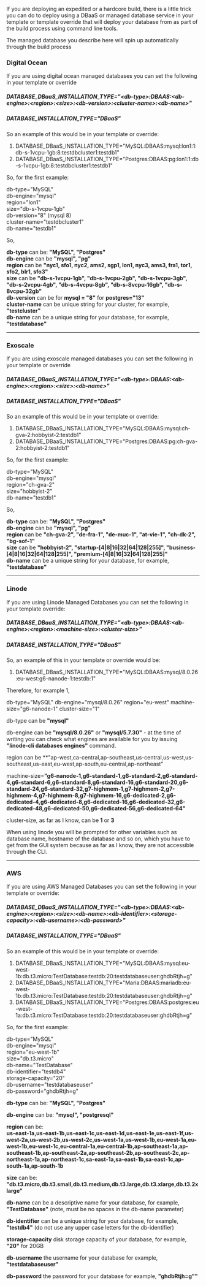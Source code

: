 If you are deploying an expedited or a hardcore build, there is a little trick you can do to deploy using a DBaaS or managed database service in your template or template override that will deploy your database from as part of the build process using command line tools.  

The managed database you describe here will spin up automatically through the build process

### Digital Ocean

If you are using digital ocean managed databases you can set the following in your template or override

##### DATABASE_DBaaS_INSTALLATION_TYPE="\<db-type\>:DBAAS:\<db-engine\>:\<region\>:\<size\>:\<db-version\>:\<cluster-name\>:\<db-name\>"  
##### DATABASE_INSTALLATION_TYPE="DBaaS"
  
So an example of this would be in your template or override:

1. DATABASE_DBaaS_INSTALLATION_TYPE="MySQL:DBAAS:mysql:lon1:1:db-s-1vcpu-1gb:8:testdbcluster1:testdb1"
2. DATABASE_DBaaS_INSTALLATION_TYPE="Postgres:DBAAS:pg:lon1:1:db-s-1vcpu-1gb:8:testdbcluster1:testdb1"

So, for the first example:  
  
db-type="MySQL"  
db-engine="mysql"  
region="lon1"  
size="db-s-1vcpu-1gb"  
db-version="8"  (mysql 8)  
cluster-name="testdbcluster1"  
db-name="testdb1"  
  
So,  
  
  **db-type** can be: **"MySQL", "Postgres"**  
  **db-engine** can be **"mysql", "pg"**  
  **region** can be **"nyc1, sfo1, nyc2, ams2, sgp1, lon1, nyc3, ams3, fra1, tor1, sfo2, blr1, sfo3"**  
  **size** can be **"db-s-1vcpu-1gb", "db-s-1vcpu-2gb", "db-s-1vcpu-3gb", "db-s-2vcpu-4gb", "db-s-4vcpu-8gb", "db-s-8vcpu-16gb", "db-s-8vcpu-32gb"**  
  **db-version** can be for **mysql = "8"** for **postgres="13"**  
  **cluster-name** can be unique string for your cluster, for example, **"testcluster"**   
  **db-name** can be a unique string for your database, for example, **"testdatabase"** 
  
--------
  
### Exoscale
  
If you are using exoscale managed databases you can set the following in your template or override

##### DATABASE_DBaaS_INSTALLATION_TYPE="\<db-type\>:DBAAS:\<db-engine\>:\<region\>:\<size\>:\<db-name\>"  
##### DATABASE_INSTALLATION_TYPE="DBaaS"  

So an example of this would be in your template or override: 

1. DATABASE_DBaaS_INSTALLATION_TYPE="MySQL:DBAAS:mysql:ch-gva-2:hobbyist-2:testdb1"  
3. DATABASE_DBaaS_INSTALLATION_TYPE="Postgres:DBAAS:pg:ch-gva-2:hobbyist-2:testdb1"  
  
So, for the first example:  
  
db-type="MySQL"  
db-engine="mysql"  
region="ch-gva-2"  
size="hobbyist-2"  
db-name="testdb1" 

So,  
  
  **db-type** can be: **"MySQL", "Postgres"**  
  **db-engine** can be **"mysql", "pg"**  
  **region** can be **"ch-gva-2", "de-fra-1", "de-muc-1", "at-vie-1", "ch-dk-2", "bg-sof-1"**  
  **size** can be **"hobbyist-2", "startup-[4|8|16|32|64|128|255]", "business-[4|8|16|32|64|128|255]", "premium-[4|8|16|32|64|128|255]"**  
  **db-name** can be a unique string for your database, for example, **"testdatabase"**  
  
  ----------
  
  ### Linode
  
  If you are using Linode Managed Databases you can set the following in your template override:
  
  ##### DATABASE_DBaaS_INSTALLATION_TYPE="\<db-type\>:DBAAS:\<db-engine\>:\<region\>:\<machine-size\>:\<cluster-size\>"  
  ##### DATABASE_INSTALLATION_TYPE="DBaaS" 
  
  So, an example of this in your template or override would be:
  
  1. DATABASE_DBaaS_INSTALLATION_TYPE="MySQL:DBAAS:mysql/8.0.26:eu-west:g6-nanode-1:testdb:1"

  Therefore, for example 1, 
  
  db-type="MySQL"
  db-engine="mysql/8.0.26"
  region="eu-west"
  machine-size="g6-nanode-1"
  cluster-size="1"
  
  db-type can be **"mysql"**  
  
  db-engine can be **"mysql/8.0.26"** or **"mysql/5.7.30"** - at the time of writing you can check what engines are available for you by issuing **"linode-cli databases engines"** command.  
  
  region can be **"ap-west,ca-central,ap-southeast,us-central,us-west,us-southeast,us-east,eu-west,ap-south,eu-central,ap-northeast"  
  
  machine-size=**"g6-nanode-1,g6-standard-1,g6-standard-2,g6-standard-4,g6-standard-6,g6-standard-8,g6-standard-16,g6-standard-20,g6-standard-24,g6-standard-32,g7-highmem-1,g7-highmem-2,g7-highmem-4,g7-highmem-8,g7-highmem-16,g6-dedicated-2,g6-dedicated-4,g6-dedicated-8,g6-dedicated-16,g6-dedicated-32,g6-dedicated-48,g6-dedicated-50,g6-dedicated-56,g6-dedicated-64"**  
  
  cluster-size, as far as I know, can be **1** or **3**  
  
  
  When using linode you will be prompted for other variables such as database name, hostname of the database and so on, which you have to get from the GUI system because as far as I know, they are not accessible through the CLI.   
  
  
  -------------------
  
  ### AWS  
  
  If you are using AWS Managed Databases you can set the following in your template or override:  
  
  ##### DATABASE_DBaaS_INSTALLATION_TYPE="\<db-type\>:DBAAS:\<db-engine\>:\<region\>:\<size\>:\<db-name\>:\<db-identifier\>:\<storage-capacity\>:\<db-username\>:\<db-password\>"  
  ##### DATABASE_INSTALLATION_TYPE="DBaaS"  
  
  So an example of this would be in your template or override:  

 1. DATABASE_DBaaS_INSTALLATION_TYPE="MySQL:DBAAS:mysql:eu-west-1b:db.t3.micro:TestDatabase:testdb:20:testdatabaseuser:ghdbRtjh=g"  
 2. DATABASE_DBaaS_INSTALLATION_TYPE="Maria:DBAAS:mariadb:eu-west-1b:db.t3.micro:TestDatabase:testdb:20:testdatabaseuser:ghdbRtjh=g"   
 3. DATABASE_DBaaS_INSTALLATION_TYPE="Postgres:DBAAS:postgres:eu-west-1a:db.t3.micro:TestDatabase:testdb:20:testdatabaseuser:ghdbRtjh=g"  
  
  So, for the first example:  
  
  db-type="MySQL"  
  db-engine="mysql"  
  region="eu-west-1b"  
  size="db.t3.micro"  
  db-name="TestDatabase"  
  db-identifier="testdb4"  
  storage-capacity="20"  
  db-username="testdatabaseuser"  
  db-password="ghdbRtjh=g"
  
  **db-type** can be: **"MySQL", "Postgres"**    
  
  **db-engine** can be: **"mysql", "postgresql"**   
  
  **region** can be:  
  **us-east-1a,us-east-1b,us-east-1c,us-east-1d,us-east-1e,us-east-1f,us-west-2a,us-west-2b,us-west-2c,us-west-1a,us-west-1b,eu-west-1a,eu-west-1b,eu-west-1c,eu-central-1a,eu-central-1b,ap-southeast-1a,ap-southeast-1b,ap-southeast-2a,ap-southeast-2b,ap-southeast-2c,ap-northeast-1a,ap-northeast-1c,sa-east-1a,sa-east-1b,sa-east-1c,ap-south-1a,ap-south-1b**   
  
  **size** can be: **"db.t3.micro,db.t3.small,db.t3.medium,db.t3.large,db.t3.xlarge,db.t3.2xlarge"**   
  
  **db-name** can be a descriptive name for your database, for example, **"TestDatabase"** (note, must be no spaces in the db-name parameter)    
  
  **db-identifier** can be a unique string for your database, for example, **"testdb4"**  (do not use any upper case letters for the db-identifier)  
  
  **storage-capacity** disk storage capacity of your database, for example, **"20"** for 20GB   
  
  **db-username** the username for your database for example, **"testdatabaseuser"**   
  
  **db-password** the password for your database for example, **"ghdbRtjh=g""**    
  

  
